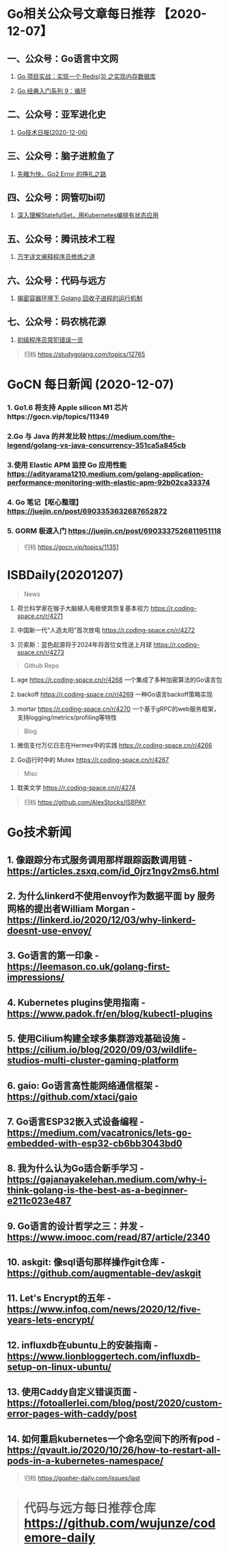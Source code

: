 # Go相关公众号文章每日推荐 【2020-12-07】

## 一、公众号：Go语言中文网

1. [Go 项目实战：实现一个 Redis(3) 之实现内存数据库](https://mp.weixin.qq.com/s/Rlz_L6-HBs9EggrFANFG1g)

2. [Go 经典入门系列 9：循环](https://mp.weixin.qq.com/s/i2CSL9DVzT0t6OyoLqXepg)

## 二、公众号：亚军进化史

1. [Go技术日报(2020-12-06)](https://studygolang.com/topics/12760)

## 三、公众号：脑子进煎鱼了

1. [先睹为快，Go2 Error 的挣扎之路](https://mp.weixin.qq.com/s/XILveKzh07BOQnqxYDKQsA)

## 四、公众号：网管叨bi叨

1. [深入理解StatefulSet，用Kubernetes编排有状态应用](https://mp.weixin.qq.com/s/y60q0-RMh8isd4u4PuLfUg)

## 五、公众号：腾讯技术工程

1. [万字详文阐释程序员修炼之道](https://mp.weixin.qq.com/s/XIwfj_AdZqX_vHM4VIq9EA)

## 六、公众号：代码与远方

1. [揭密容器环境下 Golang 回收子进程的运行机制](https://mp.weixin.qq.com/s/3HsqtHwWReX1S3ggP2_owg)

## 七、公众号：码农桃花源

1. [初级程序员常犯错误一览](https://mp.weixin.qq.com/s/MRZZOX7cZPIJPelcuihXUw)

> 归档  https://studygolang.com/topics/12765

# GoCN 每日新闻 (2020-12-07)

### 1. Go1.6 将支持 Apple silicon M1 芯片https://gocn.vip/topics/11349



### 2.Go 与 Java 的并发比较 https://medium.com/the-legend/golang-vs-java-concurrency-351ca5a845cb



### 3.使用 Elastic APM 监控 Go 应用性能 https://adityarama1210.medium.com/golang-application-performance-monitoring-with-elastic-apm-92b02ca33374


### 4. Go 笔记【呕心整理】https://juejin.cn/post/6903353632687652872

### 5. GORM 极速入门 https://juejin.cn/post/6903337526811951118

> 归档  https://gocn.vip/topics/11351





# ISBDaily(20201207)

> News

1. 荷兰科学家在猴子大脑植入电极使其恢复基本视力 https://r.coding-space.cn/r/4271

2. 中国新一代“人造太阳”首次放电 https://r.coding-space.cn/r/4272

3. 贝索斯：蓝色起源将于2024年将首位女性送上月球 https://r.coding-space.cn/r/4273



> Github Repo

1. age https://r.coding-space.cn/r/4268 一个集成了多种加密算法的Go语言包

2. backoff https://r.coding-space.cn/r/4269 一种Go语言backoff策略实现

3. mortar https://r.coding-space.cn/r/4270 一个基于gRPC的web服务框架，支持logging/metrics/profiling等特性



> Blog

1. 微信支付万亿日志在Hermes中的实践 https://r.coding-space.cn/r/4266

2. Go运行时中的 Mutex https://r.coding-space.cn/r/4267



> Misc

1. 耽美文学 https://r.coding-space.cn/r/4274



> 归档   https://github.com/AlexStocks/ISBPAY 





# Go技术新闻

## 1. 像跟踪分布式服务调用那样跟踪函数调用链 - https://articles.zsxq.com/id_0jrz1ngv2ms6.html
## 2. 为什么linkerd不使用envoy作为数据平面 by 服务网格的提出者William Morgan - https://linkerd.io/2020/12/03/why-linkerd-doesnt-use-envoy/
## 3. Go语言的第一印象 - https://leemason.co.uk/golang-first-impressions/
## 4. Kubernetes plugins使用指南 - https://www.padok.fr/en/blog/kubectl-plugins
## 5. 使用Cilium构建全球多集群游戏基础设施 - https://cilium.io/blog/2020/09/03/wildlife-studios-multi-cluster-gaming-platform
## 6. gaio: Go语言高性能网络通信框架 - https://github.com/xtaci/gaio
## 7. Go语言ESP32嵌入式设备编程 - https://medium.com/vacatronics/lets-go-embedded-with-esp32-cb6bb3043bd0
## 8. 我为什么认为Go适合新手学习 - https://gajanayakelehan.medium.com/why-i-think-golang-is-the-best-as-a-beginner-e211c023e487
## 9. Go语言的设计哲学之三：并发 - https://www.imooc.com/read/87/article/2340
## 10. askgit: 像sql语句那样操作git仓库 - https://github.com/augmentable-dev/askgit
## 11. Let's Encrypt的五年 - https://www.infoq.com/news/2020/12/five-years-lets-encrypt/
## 12. influxdb在ubuntu上的安装指南 - https://www.lionbloggertech.com/influxdb-setup-on-linux-ubuntu/
## 13. 使用Caddy自定义错误页面 - https://fotoallerlei.com/blog/post/2020/custom-error-pages-with-caddy/post
## 14. 如何重启kubernetes一个命名空间下的所有pod - https://qvault.io/2020/10/26/how-to-restart-all-pods-in-a-kubernetes-namespace/
> 归档 https://gopher-daily.com/issues/last


> # 代码与远方每日推荐仓库  https://github.com/wujunze/codemore-daily
